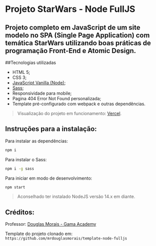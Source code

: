 # Projeto StarWars - Node FullJS

## Projeto completo em JavaScript de um site modelo no SPA (Single Page Application) com temática StarWars utilizando boas práticas de programação Front-End e Atomic Design.

##Tecnologias utilizadas

- HTML 5;
- CSS 3;
- [JavaScript Vanilla (Node)](https://nodejs.org/);
- [Sass](https://sass-lang.com/);
- Responsividade para mobile;
- Pagina 404 Error Not Found personalizada;
- Template pré-configurado com webpack e outras dependências.

> Visualização do projeto em funcionamento: [Vercel](https://gama-academy-star-wars-spa-96h9q5n5w-juliuscgama.vercel.app).

## Instruções para a instalação:
Para instalar as dependências:

```sh
npm i
```

Para instalar o Sass:
```sh
npm i -g sass
```

Para iniciar em modo de desenvolvimento:
```sh
npm start
```

 > Aconselhado ter instalado NodeJS versão 14.x em diante.

## Créditos:
Professor: [Douglas Morais - Gama Academy](https://github.com/mrdouglasmorais)

 Template do projeto clonado em:
`https://github.com/mrdouglasmorais/template-node-fulljs`